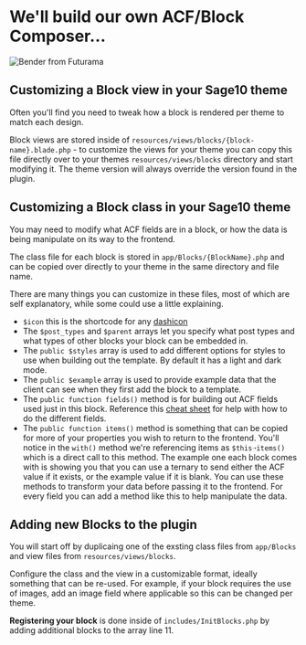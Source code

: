 # We'll build our own ACF/Block Composer...

![Bender from Futurama](https://media.giphy.com/media/cYhhUmbtbneb6/giphy.gif)

## Customizing a Block view in your Sage10 theme

Often you'll find you need to tweak how a block is rendered per theme to match each design.

Block views are stored inside of `resources/views/blocks/{block-name}.blade.php` - to customize the views for your theme you can
copy this file directly over to your themes `resources/views/blocks` directory and start modifying it. The theme version will 
always override the version found in the plugin.

## Customizing a Block class in your Sage10 theme

You may need to modify what ACF fields are in a block, or how the data is being manipulate on its way to the frontend.

The class file for each block is stored in `app/Blocks/{BlockName}.php` and can be copied over directly to your theme
in the same directory and file name.

There are many things you can customize in these files, most of which are self explanatory, while some could use a little explaining.

- `$icon` this is the shortcode for any [dashicon](https://developer.wordpress.org/resource/dashicons/)
- The `$post_types` and `$parent` arrays let you specify what post types and what types of other blocks your block can be embedded in.
- The `public $styles` array is used to add different options for styles to use when building out the template. By default it has a light and dark mode. 
- The `public $example` array is used to provide example data that the client can see when they first add the block to a template.
- The `public function fields()` method is for building out ACF fields used just in this block. Reference this [cheat sheet](https://github.com/Log1x/acf-builder-cheatsheet) for help with how to do the different fields.
- The `public function items()` method is something that can be copied for more of your properties you wish to return to the frontend. You'll notice in the `with()` method we're referencing items as `$this➝items()` which is a direct call to this method. The example one each block comes with is showing you that you can use a ternary to send either the ACF value if it exists, or the example value if it is blank. You can use these methods to transform your data before passing it to the frontend. For every field you can add a method like this to help manipulate the data.

## Adding new Blocks to the plugin

You will start off by duplicaing one of the exsting class files from `app/Blocks` and view files from `resources/views/blocks`.

Configure the class and the view in a customizable format, ideally something that can be re-used. For example, if your block requires the use
of images, add an image field where applicable so this can be changed per theme.

**Registering your block** is done inside of `includes/InitBlocks.php` by adding additional blocks to the array line 11.